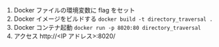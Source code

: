 1. Docker ファイルの環境変数に flag をセット
2. Docker イメージをビルドする
   `docker build -t directory_traversal .`
3. Docker コンテナ起動
   `docker run -p 8020:80 directory_traversal`
4. アクセス
   http://<IP アドレス>:8020/
